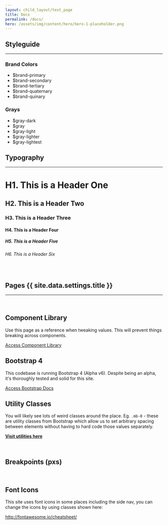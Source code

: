 ```yaml
---
layout: child_layout/text_page
title: Docs
permalink: /docs/
hero: /assets/img/content/hero/hero-1-placeholder.png
---
```


## Styleguide
---

### Brand Colors

<ul class="block-grid-xs-2 block-grid-md-3 block-grid-lg-5">
	<li>
		<div class="styleguide-color-swatch is-brand-primary">
			<div class="styleguide-color-swatch-header">
				$brand-primary
			</div>
		</div>
	</li>
	<li>
		<div class="styleguide-color-swatch is-brand-secondary">
			<div class="styleguide-color-swatch-header">
				$brand-secondary
			</div>
		</div>
	</li>
	<li>
		<div class="styleguide-color-swatch is-brand-tertiary">
			<div class="styleguide-color-swatch-header">
				$brand-tertiary
			</div>
		</div>
	</li>
	<li>
		<div class="styleguide-color-swatch is-brand-quaternary">
			<div class="styleguide-color-swatch-header">
				$brand-quaternary
			</div>
		</div>
	</li>
	<li>
		<div class="styleguide-color-swatch is-brand-quinary">
			<div class="styleguide-color-swatch-header">
				$brand-quinary
			</div>
		</div>
	</li>
</ul>

### Grays

<ul class="block-grid-md-3 block-grid-lg-5">
	<li>
		<div class="styleguide-color-swatch is-gray-dark">
			<div class="styleguide-color-swatch-header">
				$gray-dark
			</div>
		</div>
	</li>
	<li>
		<div class="styleguide-color-swatch is-gray">
			<div class="styleguide-color-swatch-header">
				$gray
			</div>
		</div>
	</li>
	<li>
		<div class="styleguide-color-swatch is-gray-light">
			<div class="styleguide-color-swatch-header">
				$gray-light
			</div>
		</div>
	</li>
	<li>
		<div class="styleguide-color-swatch is-gray-lighter">
			<div class="styleguide-color-swatch-header">
				$gray-lighter
			</div>
		</div>
	</li>
	<li>
		<div class="styleguide-color-swatch is-gray-lightest">
			<div class="styleguide-color-swatch-header">
				$gray-lightest
			</div>
		</div>
	</li>
</ul>

## Typography
---

# H1. This is a Header One
## H2. This is a Header Two
### H3. This is a Header Three
#### H4. This is a Header Four
##### H5. This is a Header Five
###### H6. This is a Header Six

<br>

## Pages {{ site.data.settings.title }}

---

<!-- { % include snippets/navigation.html %} -->

<br>

## Component Library

Use this page as a reference when tweaking values. This will prevent things breaking across components.

<p><a class="btn btn-primary btn-text" href="/docs/component-library/">Access Component Library <i class="fa fa-angle-right"></i></a></p>

## Bootstrap 4

This codebase is running Bootstrap 4 (Alpha v6). Despite being an alpha, it's thoroughly tested and solid for this site.

<p><a class="btn btn-warning btn-text" href="http://v4-alpha.getbootstrap.com/getting-started/introduction/" target="_blank">Access Bootstrap Docs <i class="fa fa-angle-right"></i></a></p>

## Utility Classes

You will likely see lots of weird classes around the place. Eg. <code>.mb-0</code> - these are utility classes from Bootstrap which allow us to set arbitrary spacing between elements without having to hard code those values separately.

<b><a href="http://v4-alpha.getbootstrap.com/components/utilities/" target="_blank">Visit utilities here</a></b>

<br>

## Breakpoints (pxs)

<div data-js="lv-responsive-table"></div>

<br>

## Font Icons

This site uses font icons in some places including the side nav, you can change the icons by using classes shown here:

<p><a href="http://fontawesome.io/cheatsheet/">http://fontawesome.io/cheatsheet/</a></p>


